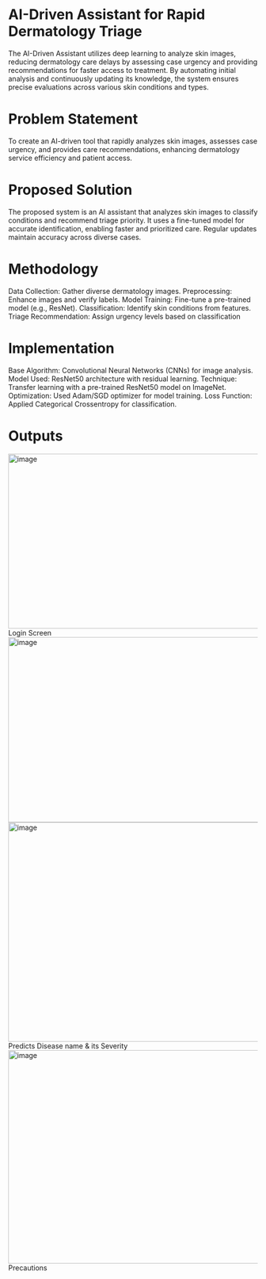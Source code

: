 
#            AI-Driven Assistant for Rapid Dermatology Triage


The AI-Driven Assistant utilizes deep learning to analyze skin images, reducing dermatology care delays by assessing case urgency and providing recommendations for faster access to treatment. By automating initial analysis and continuously updating its knowledge, the system ensures precise evaluations across various skin conditions and types.

#            Problem Statement
To create an AI-driven tool that rapidly analyzes skin images, assesses case urgency, and provides care recommendations, enhancing dermatology service efficiency and patient access.

#            Proposed Solution
The proposed system is an AI assistant that analyzes skin images to classify conditions and recommend triage priority.
It uses a fine-tuned model for accurate identification, enabling faster and prioritized care.
Regular updates maintain accuracy across diverse cases.


#            Methodology
Data Collection: Gather diverse dermatology images.
Preprocessing: Enhance images and verify labels.
Model Training: Fine-tune a pre-trained model (e.g., ResNet).
Classification: Identify skin conditions from features.
Triage Recommendation: Assign urgency levels based on classification

#             Implementation
Base Algorithm: Convolutional Neural Networks (CNNs) for image analysis.
Model Used: ResNet50 architecture with residual learning.
Technique: Transfer learning with a pre-trained ResNet50 model on ImageNet.
Optimization: Used Adam/SGD optimizer for model training.
Loss Function: Applied Categorical Crossentropy for classification.

# Outputs
<img width="657" height="353" alt="image" src="https://github.com/user-attachments/assets/5d4e8476-e7a1-4b3b-af80-f50faf949190" />
                                          Login Screen
<img width="604" height="374" alt="image" src="https://github.com/user-attachments/assets/be27804d-b50c-4c2d-9fa9-0bb2d16f5c6e" />
<img width="686" height="443" alt="image" src="https://github.com/user-attachments/assets/b7eeba57-a319-4bf9-88bd-19981ffa6b11" />
                                          Predicts Disease name & its Severity
<img width="608" height="431" alt="image" src="https://github.com/user-attachments/assets/5d4d5e6f-69d2-463a-a7d8-8052b08eb62c" />
                                          Precautions
